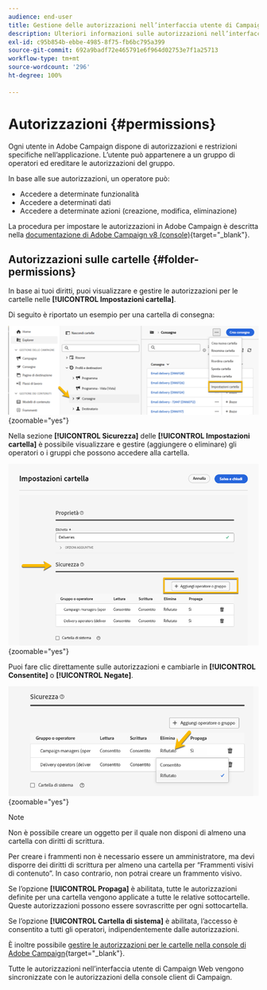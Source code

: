 ```yaml
---
audience: end-user
title: Gestione delle autorizzazioni nell’interfaccia utente di Campaign Web
description: Ulteriori informazioni sulle autorizzazioni nell’interfaccia utente di Campaign Web
exl-id: c95b854b-ebbe-4985-8f75-fb6bc795a399
source-git-commit: 692a9badf72e465791e6f964d02753e7f1a25713
workflow-type: tm+mt
source-wordcount: '296'
ht-degree: 100%

---
```


# Autorizzazioni {#permissions}

Ogni utente in Adobe Campaign dispone di autorizzazioni e restrizioni specifiche nell’applicazione. L’utente può appartenere a un gruppo di operatori ed ereditare le autorizzazioni del gruppo.

In base alle sue autorizzazioni, un operatore può:

* Accedere a determinate funzionalità
* Accedere a determinati dati
* Accedere a determinate azioni (creazione, modifica, eliminazione)

La procedura per impostare le autorizzazioni in Adobe Campaign è descritta nella [documentazione di Adobe Campaign v8 (console)](https://experienceleague.adobe.com/it/docs/campaign/campaign-v8/admin/permissions/gs-permissions){target="_blank"}.

## Autorizzazioni sulle cartelle {#folder-permissions}

In base ai tuoi diritti, puoi visualizzare e gestire le autorizzazioni per le cartelle nelle **[!UICONTROL Impostazioni cartella]**.

Di seguito è riportato un esempio per una cartella di consegna:

![Esempio di impostazioni cartella in Adobe Campaign](assets/folder_settings.png){zoomable="yes"}

Nella sezione **[!UICONTROL Sicurezza]** delle **[!UICONTROL Impostazioni cartella]** è possibile visualizzare e gestire (aggiungere o eliminare) gli operatori o i gruppi che possono accedere alla cartella.

![Esempio di impostazioni di sicurezza della cartella in Adobe Campaign](assets/folder_security.png){zoomable="yes"}

Puoi fare clic direttamente sulle autorizzazioni e cambiarle in **[!UICONTROL Consentite]** o **[!UICONTROL Negate]**.

![Esempio di autorizzazioni negate nelle impostazioni di sicurezza della cartella](assets/folder_security_denied.png){zoomable="yes"}

>[!NOTE]
>
>Non è possibile creare un oggetto per il quale non disponi di almeno una cartella con diritti di scrittura.
>
>Per creare i frammenti non è necessario essere un amministratore, ma devi disporre dei diritti di scrittura per almeno una cartella per “Frammenti visivi di contenuto”. In caso contrario, non potrai creare un frammento visivo.

Se l’opzione **[!UICONTROL Propaga]** è abilitata, tutte le autorizzazioni definite per una cartella vengono applicate a tutte le relative sottocartelle. Queste autorizzazioni possono essere sovrascritte per ogni sottocartella.

Se l’opzione **[!UICONTROL Cartella di sistema]** è abilitata, l’accesso è consentito a tutti gli operatori, indipendentemente dalle autorizzazioni.

È inoltre possibile [gestire le autorizzazioni per le cartelle nella console di Adobe Campaign](https://experienceleague.adobe.com/it/docs/campaign/campaign-v8/admin/permissions/folder-permissions){target="_blank"}.

Tutte le autorizzazioni nell’interfaccia utente di Campaign Web vengono sincronizzate con le autorizzazioni della console client di Campaign.